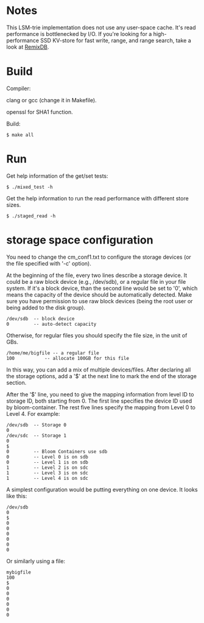 # Notes

This LSM-trie implementation does not use any user-space cache. It's read performance is bottlenecked by I/O.
If you're looking for a high-performance SSD KV-store for fast write, range, and range search, take a look at [RemixDB](https://github.com/wuxb45/remixdb).

# Build

Compiler:

  clang or gcc (change it in Makefile).

  openssl for SHA1 function.

Build:

    $ make all

# Run
Get help information of the get/set tests:

    $ ./mixed_test -h

Get the help information to run the read performance with different store sizes.

    $ ./staged_read -h

# storage space configuration

You need to change the cm\_conf1.txt to configure the storage devices (or the file specified with '-c' option).

At the beginning of the file, every two lines describe a storage device.
It could be a raw block device (e.g., /dev/sdb), or a regular file in your file system.
If it's a block device, than the second line would be set to '0', which means the capacity of the device should be automatically detected.
Make sure you have permission to use raw block devices (being the root user or being added to the disk group).

    /dev/sdb  -- block device
    0         -- auto-detect capacity

Otherwise, for regular files you should specify the file size, in the unit of GBs.

    /home/me/bigfile -- a regular file
    100           -- allocate 100GB for this file

In this way, you can add a mix of multiple devices/files.
After declaring all the storage options, add a '$' at the next line to mark the end of the storage section.

After the '$' line, you need to give the mapping information from level ID to storage ID, both starting from 0.
The first line specifies the device ID used by bloom-container.
The rest five lines specify the mapping from Level 0 to Level 4. For example:

    /dev/sdb  -- Storage 0
    0
    /dev/sdc  -- Storage 1
    0
    $
    0         -- Bloom Containers use sdb
    0         -- Level 0 is on sdb
    0         -- Level 1 is on sdb
    1         -- Level 2 is on sdc
    1         -- Level 3 is on sdc
    1         -- Level 4 is on sdc

A simplest configuration would be putting everything on one device. It looks like this:

    /dev/sdb
    0
    $
    0
    0
    0
    0
    0
    0

Or similarly using a file:

    mybigfile
    100
    $
    0
    0
    0
    0
    0
    0

